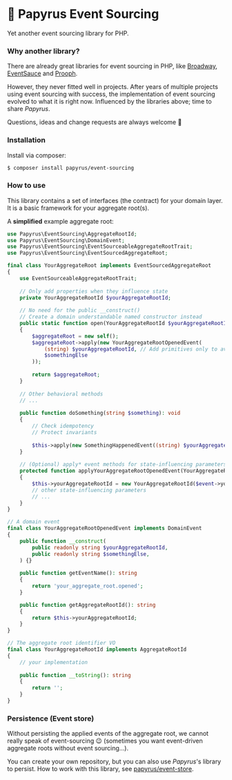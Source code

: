 # 📜 Papyrus Event Sourcing
Yet another event sourcing library for PHP.

### Why another library?
There are already great libraries for event sourcing in PHP,
like [Broadway](https://github.com/broadway/broadway), [EventSauce](https://github.com/EventSaucePHP/EventSauce) and [Prooph](https://github.com/prooph/event-sourcing).

However, they never fitted well in projects.
After years of multiple projects using event sourcing with success,
the implementation of event sourcing evolved to what it is right now.
Influenced by the libraries above;
time to share _Papyrus_.

Questions, ideas and change requests are always welcome 🤗

### Installation
Install via composer:
```bash
$ composer install papyrus/event-sourcing
```

### How to use
This library contains a set of interfaces (the contract) for your domain layer. 
It is a basic framework for your aggregate root(s).

A **simplified** example aggregate root:
```php
use Papyrus\EventSourcing\AggregateRootId;
use Papyrus\EventSourcing\DomainEvent;
use Papyrus\EventSourcing\EventSourceableAggregateRootTrait;
use Papyrus\EventSourcing\EventSourcedAggregateRoot;

final class YourAggregateRoot implements EventSourcedAggregateRoot
{
    use EventSourceableAggregateRootTrait;
    
    // Only add properties when they influence state
    private YourAggregateRootId $yourAggregateRootId;
    
    // No need for the public __construct()
    // Create a domain understandable named constructor instead
    public static function open(YourAggregateRootId $yourAggregateRootId, string $somethingElse): self
    {
        $aggregateRoot = new self();
        $aggregateRoot->apply(new YourAggregateRootOpenedEvent(
            (string) $yourAggregateRootId, // Add primitives only to avoid indirect hidden event mutability
            $somethingElse
        ));
        
        return $aggregateRoot;
    }
    
    // Other behavioral methods
    // ...
    
    public function doSomething(string $something): void
    {
        // Check idempotency
        // Protect invariants
        
        $this->apply(new SomethingHappenedEvent((string) $yourAggregateRootId, $something));
    }
    
    // (Optional) apply* event methods for state-influencing parameters 
    protected function applyYourAggregateRootOpenedEvent(YourAggregateRootOpenedEvent $event): void
    {
        $this->yourAggregateRootId = new YourAggregateRootId($event->yourAggregateRootId);
        // other state-influencing parameters
        // ...
    }
}

// A domain event
final class YourAggregateRootOpenedEvent implements DomainEvent
{
    public function __construct(
        public readonly string $yourAggregateRootId,
        public readonly string $somethingElse,
    ) {}
    
    public function getEventName(): string
    {
        return 'your_aggregate_root.opened';
    }

    public function getAggregateRootId(): string
    {
        return $this->yourAggregateRootId;
    }
}

// The aggregate root identifier VO
final class YourAggregateRootId implements AggregateRootId
{
    // your implementation
    
    public function __toString(): string
    {
        return '';
    }
}
```

### Persistence (Event store)
Without persisting the applied events of the aggregate root, we cannot really speak of event-sourcing 😉 (sometimes you want event-driven aggregate roots without event sourcing...).

You can create your own repository, but you can also use _Papyrus_'s library to persist.
How to work with this library, see [papyrus/event-store](https://github.com/papyrusphp/event-store).
